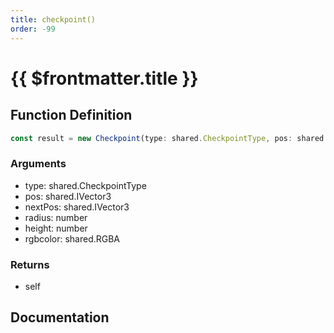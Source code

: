 ```yaml
---
title: checkpoint()
order: -99
---
```


# {{ $frontmatter.title }}

<!--@include: ./checkpoint_partial_header.md-->

## Function Definition

```ts
const result = new Checkpoint(type: shared.CheckpointType, pos: shared.IVector3, nextPos: shared.IVector3, radius: number, height: number, rgbcolor: shared.RGBA);
```

### Arguments

* type: shared.CheckpointType
* pos: shared.IVector3
* nextPos: shared.IVector3
* radius: number
* height: number
* rgbcolor: shared.RGBA

### Returns

* self

## Documentation

<!--@include: ./checkpoint_partial_footer.md-->
